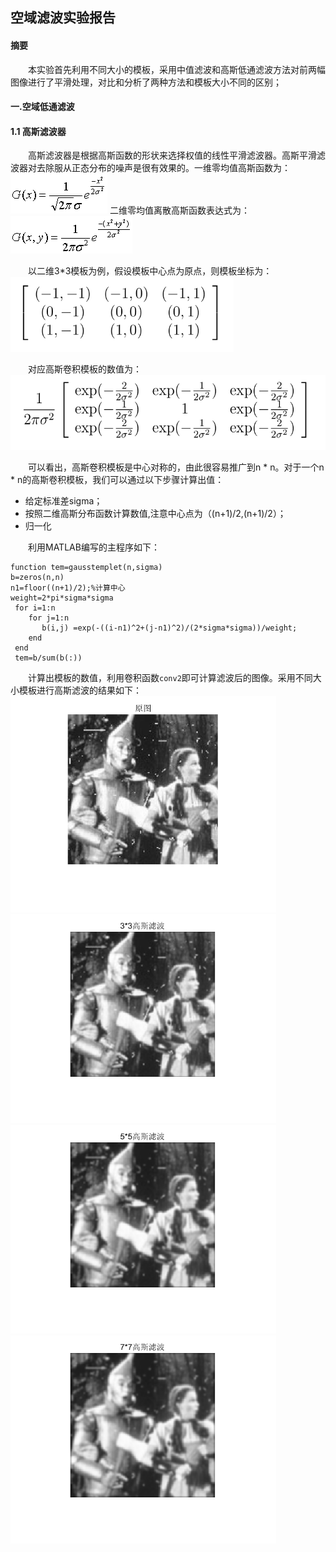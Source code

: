 ## 空域滤波实验报告
#### 摘要
&emsp;&emsp;本实验首先利用不同大小的模板，采用中值滤波和高斯低通滤波方法对前两幅图像进行了平滑处理，对比和分析了两种方法和模板大小不同的区别；

#### 一.空域低通滤波
#### 1.1 高斯滤波器
&emsp;&emsp;高斯滤波器是根据高斯函数的形状来选择权值的线性平滑滤波器。高斯平滑滤波器对去除服从正态分布的噪声是很有效果的。一维零均值高斯函数为：
<img src="https://github.com/poisonwine/hw4/blob/master/picture/%E5%85%AC%E5%BC%8F%E4%B8%80.png"/>
二维零均值离散高斯函数表达式为：
<img src="https://github.com/poisonwine/hw4/blob/master/picture/%E5%85%AC%E5%BC%8F2.png"/>

&emsp;&emsp;以二维3*3模板为例，假设模板中心点为原点，则模板坐标为：
<img src="https://github.com/poisonwine/hw4/blob/master/picture/%E5%85%AC%E5%BC%8F4.PNG" height="120"/>

&emsp;&emsp;对应高斯卷积模板的数值为：
<img src="https://github.com/poisonwine/hw4/blob/master/picture/%E5%85%AC%E5%BC%8F3.PNG" height="120"/>

&emsp;&emsp;可以看出，高斯卷积模板是中心对称的，由此很容易推广到n * n。对于一个n * n的高斯卷积模板，我们可以通过以下步骤计算出值：
* 给定标准差sigma；
* 按照二维高斯分布函数计算数值,注意中心点为（(n+1)/2,(n+1)/2）；
* 归一化

&emsp;&emsp;利用MATLAB编写的主程序如下：
```
function tem=gausstemplet(n,sigma)
b=zeros(n,n)
n1=floor((n+1)/2);%计算中心
weight=2*pi*sigma*sigma
 for i=1:n
    for j=1:n
       b(i,j) =exp(-((i-n1)^2+(j-n1)^2)/(2*sigma*sigma))/weight;
    end
 end
 tem=b/sum(b(:))
 ```
 &emsp;&emsp;计算出模板的数值，利用卷积函数`conv2`即可计算滤波后的图像。采用不同大小模板进行高斯滤波的结果如下：
 <img src="https://github.com/poisonwine/hw4/blob/master/picture/test1.png" width="425"/> <img src="https://github.com/poisonwine/hw4/blob/master/picture/gausstest1_3.png" width="425"/>
 <img src="https://github.com/poisonwine/hw4/blob/master/picture/gausstest1_5.png" width="425"/> <img src="https://github.com/poisonwine/hw4/blob/master/picture/gausstest1_7.png" width="425"/>
